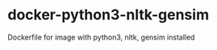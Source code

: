 docker-python3-nltk-gensim
==========================

Dockerfile for image with python3, nltk, gensim installed
